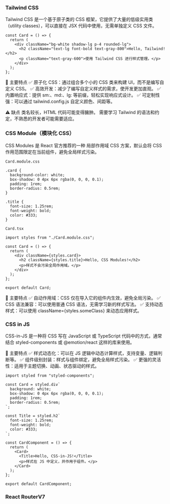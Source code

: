 ### Tailwind CSS
Tailwind CSS 是一个基于原子类的 CSS 框架，它提供了大量的低级实用类（utility classes），可以直接在 JSX 代码中使用，无需单独定义 CSS 文件。

```
const Card = () => {
  return (
    <div className="bg-white shadow-lg p-4 rounded-lg">
      <h2 className="text-lg font-bold text-gray-800">Hello, Tailwind!</h2>
      <p className="text-gray-600">使用 Tailwind CSS 进行样式管理。</p>
    </div>
  );
};
```

🚀 主要特点
✅ 原子化 CSS：通过组合多个小的 CSS 类来构建 UI，而不是编写自定义 CSS。
✅ 高效开发：减少了编写自定义样式的需求，使开发更加直观。
✅ 内置响应式：提供 sm:、md:、lg: 等前缀，轻松实现响应式设计。
✅ 可定制性强：可以通过 tailwind.config.js 自定义颜色、间距等。

⚠️ 缺点
类名较长，HTML 代码可能变得臃肿。
需要学习 Tailwind 的语法和约定，不熟悉的开发者可能需要适应。

### CSS Module（模块化 CSS）
CSS Modules 是 React 官方推荐的一种 局部作用域 CSS 方案，默认会将 CSS 作用范围限定在当前组件，避免全局样式污染。

`Card.module.css`
```
.card {
  background-color: white;
  box-shadow: 0 4px 6px rgba(0, 0, 0, 0.1);
  padding: 1rem;
  border-radius: 0.5rem;
}

.title {
  font-size: 1.25rem;
  font-weight: bold;
  color: #333;
}
```

`Card.tsx`
```
import styles from "./Card.module.css";

const Card = () => {
  return (
    <div className={styles.card}>
      <h2 className={styles.title}>Hello, CSS Modules!</h2>
      <p>样式不会污染全局作用域。</p>
    </div>
  );
};

export default Card;
```

🚀 主要特点
✅ 自动作用域：CSS 仅在导入它的组件内生效，避免全局污染。
✅ CSS 语法兼容：可以使用普通 CSS 语法，无需学习新的样式写法。
✅ 支持动态样式：可以使用 className={styles.someClass} 来动态应用样式。

### CSS in JS
CSS-in-JS 是一种将 CSS 写在 JavaScript 或 TypeScript 代码中的方式，通常结合 styled-components 或 @emotion/react 这样的库来使用。

🚀 主要特点
✅ 样式动态化：可以在 JS 逻辑中动态计算样式，支持变量、逻辑判断等。
✅ 组件级别封装：样式与组件绑定，避免全局样式污染。
✅ 更强的灵活性：适用于主题切换、动画、状态驱动的样式。

```
import styled from "styled-components";

const Card = styled.div`
  background: white;
  box-shadow: 0 4px 6px rgba(0, 0, 0, 0.1);
  padding: 1rem;
  border-radius: 0.5rem;
`;

const Title = styled.h2`
  font-size: 1.25rem;
  font-weight: bold;
  color: #333;
`;

const CardComponent = () => {
  return (
    <Card>
      <Title>Hello, CSS-in-JS!</Title>
      <p>样式在 JS 中定义，并作用于组件。</p>
    </Card>
  );
};

export default CardComponent;

```


### React RouterV7
